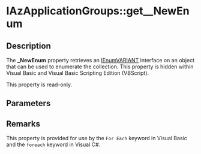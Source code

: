 # IAzApplicationGroups::get__NewEnum

## Description

The **_NewEnum** property retrieves an [IEnumVARIANT](https://learn.microsoft.com/previous-versions/windows/desktop/api/oaidl/nn-oaidl-ienumvariant) interface on an object that can be used to enumerate the collection. This property is hidden within Visual Basic and Visual Basic Scripting Edition (VBScript).

This property is read-only.

## Parameters

## Remarks

This property is provided for use by the `For Each` keyword in Visual Basic and the `foreach` keyword in Visual C#.
